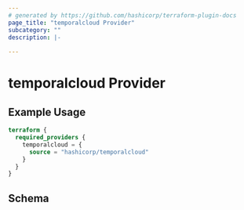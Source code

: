 ```yaml
---
# generated by https://github.com/hashicorp/terraform-plugin-docs
page_title: "temporalcloud Provider"
subcategory: ""
description: |-
  
---
```


# temporalcloud Provider



## Example Usage

```terraform
terraform {
  required_providers {
    temporalcloud = {
      source = "hashicorp/temporalcloud"
    }
  }
}
```

<!-- schema generated by tfplugindocs -->
## Schema

